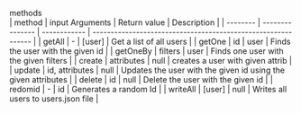 methods                          
| method   | input Arguments | Return value | Description                                                   |
| -------- | --------------- | ------------ | ------------------------------------------------------------- |
| getAll   | -               | [user]       | Get a list of all users                                       |
| getOne   | id              | user         | Finds the user with the given id                              |
| getOneBy | filters         | user         | Finds one user with the given filters                         |
| create   | attributes      | null         | creates a user with given attrib                              |
| update   | id, attributes  | null         | Updates the user with the given id using the given attributes |
| delete   | id              | null         | Delete the user with the given id                             |
| redomid  | -               | id           | Generates a random Id                                         |
| writeAll | [user]          | null         | Writes all users to users.json file                                                              |
